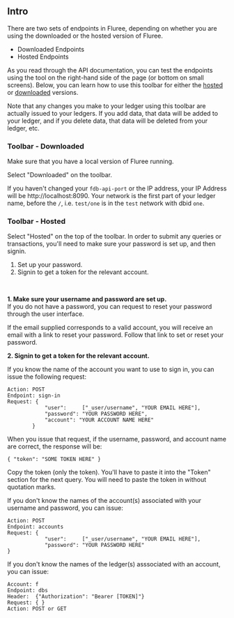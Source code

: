 ## Intro

There are two sets of endpoints in Fluree, depending on whether you are using the downloaded or the hosted version of Fluree. 

- Downloaded Endpoints 
- Hosted Endpoints

As you read through the API documentation, you can test the endpoints using the tool on the right-hand side of the page (or bottom on small screens). Below, you can learn how to use this toolbar for either the [hosted](#using-the-toolbar-hosted) or [downloaded](#using-the-toolbar-downloaded) versions.

Note that any changes you make to your ledger using this toolbar are actually issued to your ledgers. If you add data, that data will be added to your ledger, and if you delete data, that data will be deleted from your ledger, etc.

### Toolbar - Downloaded

Make sure that you have a local version of Fluree running.

Select "Downloaded" on the toolbar. 

If you haven't changed your `fdb-api-port` or the IP address, your IP Address will be http://localhost:8090. Your network is the first part of your ledger name, before the `/`, i.e. `test/one` is in the `test` network with dbid `one`. 

### Toolbar - Hosted

Select "Hosted" on the top of the toolbar. In order to submit any queries or transactions, you'll need to make sure your password is set up, and then signin. 

1. Set up your password.
2. Signin to get a token for the relevant account.

<br/>

**1. Make sure your username and password are set up.**
<br/>
If you do not have a password, you can request to reset your password through the user interface. 

If the email supplied corresponds to a valid account, you will receive an email with a link to reset your password. Follow that link to set or reset your password.


**2. Signin to get a token for the relevant account.**

If you know the name of the account you want to use to sign in, you can issue the following request:

```
Action: POST
Endpoint: sign-in
Request: {
            "user":     ["_user/username", "YOUR EMAIL HERE"],
            "password": "YOUR PASSWORD HERE",
            "account": "YOUR ACCOUNT NAME HERE"
        }
```

When you issue that request, if the username, password, and account name are correct, the response will be:

```
{ "token": "SOME TOKEN HERE" }
```

Copy the token (only the token). You'll have to paste it into the "Token" section for the next query. You will need to paste the token in without quotation marks. 

If you don't know the names of the account(s) associated with your username and password, you can issue:

```
Action: POST
Endpoint: accounts
Request: {
            "user":     ["_user/username", "YOUR EMAIL HERE"],
            "password": "YOUR PASSWORD HERE"
}
```

If you don't know the names of the ledger(s) asssociated with an account, you can issue:

```
Account: f
Endpoint: dbs
Header:  {"Authorization": "Bearer [TOKEN]"}
Request: { }
Action: POST or GET
```
